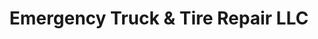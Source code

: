 ---
title: "Emergency Truck & Tire Repair LLC"
url: /kimball/emergency-truck-und-tire-repair-llc/
shop: Autowerkstatt
---